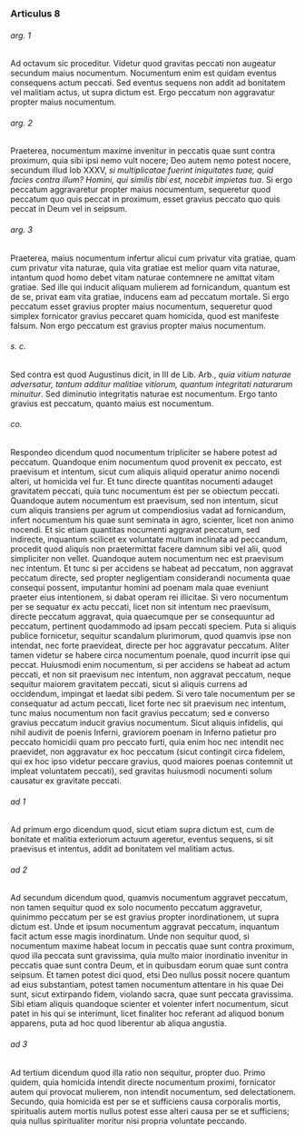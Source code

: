 ### Articulus 8

###### arg. 1
Ad octavum sic proceditur. Videtur quod gravitas peccati non augeatur secundum maius nocumentum. Nocumentum enim est quidam eventus consequens actum peccati. Sed eventus sequens non addit ad bonitatem vel malitiam actus, ut supra dictum est. Ergo peccatum non aggravatur propter maius nocumentum.

###### arg. 2
Praeterea, nocumentum maxime invenitur in peccatis quae sunt contra proximum, quia sibi ipsi nemo vult nocere; Deo autem nemo potest nocere, secundum illud Iob XXXV, *si multiplicatae fuerint iniquitates tuae, quid facies contra illum? Homini, qui similis tibi est, nocebit impietas tua*. Si ergo peccatum aggravaretur propter maius nocumentum, sequeretur quod peccatum quo quis peccat in proximum, esset gravius peccato quo quis peccat in Deum vel in seipsum.

###### arg. 3
Praeterea, maius nocumentum infertur alicui cum privatur vita gratiae, quam cum privatur vita naturae, quia vita gratiae est melior quam vita naturae, intantum quod homo debet vitam naturae contemnere ne amittat vitam gratiae. Sed ille qui inducit aliquam mulierem ad fornicandum, quantum est de se, privat eam vita gratiae, inducens eam ad peccatum mortale. Si ergo peccatum esset gravius propter maius nocumentum, sequeretur quod simplex fornicator gravius peccaret quam homicida, quod est manifeste falsum. Non ergo peccatum est gravius propter maius nocumentum.

###### s. c.
Sed contra est quod Augustinus dicit, in III de Lib. Arb., *quia vitium naturae adversatur, tantum additur malitiae vitiorum, quantum integritati naturarum minuitur*. Sed diminutio integritatis naturae est nocumentum. Ergo tanto gravius est peccatum, quanto maius est nocumentum.

###### co.
Respondeo dicendum quod nocumentum tripliciter se habere potest ad peccatum. Quandoque enim nocumentum quod provenit ex peccato, est praevisum et intentum, sicut cum aliquis aliquid operatur animo nocendi alteri, ut homicida vel fur. Et tunc directe quantitas nocumenti adauget gravitatem peccati, quia tunc nocumentum est per se obiectum peccati. Quandoque autem nocumentum est praevisum, sed non intentum, sicut cum aliquis transiens per agrum ut compendiosius vadat ad fornicandum, infert nocumentum his quae sunt seminata in agro, scienter, licet non animo nocendi. Et sic etiam quantitas nocumenti aggravat peccatum, sed indirecte, inquantum scilicet ex voluntate multum inclinata ad peccandum, procedit quod aliquis non praetermittat facere damnum sibi vel alii, quod simpliciter non vellet. Quandoque autem nocumentum nec est praevisum nec intentum. Et tunc si per accidens se habeat ad peccatum, non aggravat peccatum directe, sed propter negligentiam considerandi nocumenta quae consequi possent, imputantur homini ad poenam mala quae eveniunt praeter eius intentionem, si dabat operam rei illicitae. Si vero nocumentum per se sequatur ex actu peccati, licet non sit intentum nec praevisum, directe peccatum aggravat, quia quaecumque per se consequuntur ad peccatum, pertinent quodammodo ad ipsam peccati speciem. Puta si aliquis publice fornicetur, sequitur scandalum plurimorum, quod quamvis ipse non intendat, nec forte praevideat, directe per hoc aggravatur peccatum. Aliter tamen videtur se habere circa nocumentum poenale, quod incurrit ipse qui peccat. Huiusmodi enim nocumentum, si per accidens se habeat ad actum peccati, et non sit praevisum nec intentum, non aggravat peccatum, neque sequitur maiorem gravitatem peccati, sicut si aliquis currens ad occidendum, impingat et laedat sibi pedem. Si vero tale nocumentum per se consequatur ad actum peccati, licet forte nec sit praevisum nec intentum, tunc maius nocumentum non facit gravius peccatum; sed e converso gravius peccatum inducit gravius nocumentum. Sicut aliquis infidelis, qui nihil audivit de poenis Inferni, graviorem poenam in Inferno patietur pro peccato homicidii quam pro peccato furti, quia enim hoc nec intendit nec praevidet, non aggravatur ex hoc peccatum (sicut contingit circa fidelem, qui ex hoc ipso videtur peccare gravius, quod maiores poenas contemnit ut impleat voluntatem peccati), sed gravitas huiusmodi nocumenti solum causatur ex gravitate peccati.

###### ad 1
Ad primum ergo dicendum quod, sicut etiam supra dictum est, cum de bonitate et malitia exteriorum actuum ageretur, eventus sequens, si sit praevisus et intentus, addit ad bonitatem vel malitiam actus.

###### ad 2
Ad secundum dicendum quod, quamvis nocumentum aggravet peccatum, non tamen sequitur quod ex solo nocumento peccatum aggravetur, quinimmo peccatum per se est gravius propter inordinationem, ut supra dictum est. Unde et ipsum nocumentum aggravat peccatum, inquantum facit actum esse magis inordinatum. Unde non sequitur quod, si nocumentum maxime habeat locum in peccatis quae sunt contra proximum, quod illa peccata sunt gravissima, quia multo maior inordinatio invenitur in peccatis quae sunt contra Deum, et in quibusdam eorum quae sunt contra seipsum. Et tamen potest dici quod, etsi Deo nullus possit nocere quantum ad eius substantiam, potest tamen nocumentum attentare in his quae Dei sunt, sicut extirpando fidem, violando sacra, quae sunt peccata gravissima. Sibi etiam aliquis quandoque scienter et volenter infert nocumentum, sicut patet in his qui se interimunt, licet finaliter hoc referant ad aliquod bonum apparens, puta ad hoc quod liberentur ab aliqua angustia.

###### ad 3
Ad tertium dicendum quod illa ratio non sequitur, propter duo. Primo quidem, quia homicida intendit directe nocumentum proximi, fornicator autem qui provocat mulierem, non intendit nocumentum, sed delectationem. Secundo, quia homicida est per se et sufficiens causa corporalis mortis, spiritualis autem mortis nullus potest esse alteri causa per se et sufficiens; quia nullus spiritualiter moritur nisi propria voluntate peccando.

